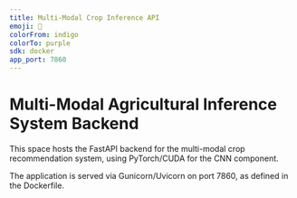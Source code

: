 ```yaml
---
title: Multi-Modal Crop Inference API
emoji: 🌾
colorFrom: indigo
colorTo: purple
sdk: docker
app_port: 7860
---
```


# Multi-Modal Agricultural Inference System Backend

This space hosts the FastAPI backend for the multi-modal crop recommendation system, using PyTorch/CUDA for the CNN component.

The application is served via Gunicorn/Uvicorn on port 7860, as defined in the Dockerfile.